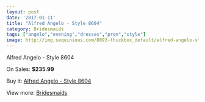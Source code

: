 ```yaml
---
layout: post
date: '2017-01-11'
title: "Alfred Angelo - Style 8604"
category: Bridesmaids
tags: ["angelo","evening","dresses","prom","style"]
image: http://img.sequinious.com/8093-thickbox_default/alfred-angelo-style-8604.jpg
---
```

Alfred Angelo - Style 8604

On Sales: **$235.99**
<a href="https://www.sequinious.com/bridesmaids/3394-alfred-angelo-style-8604.html"><amp-img layout="responsive" width="600" height="600" src="//img.sequinious.com/8093-thickbox_default/alfred-angelo-style-8604.jpg" alt="Alfred Angelo - Style 8604 0" /></a>
<a href="https://www.sequinious.com/bridesmaids/3394-alfred-angelo-style-8604.html"><amp-img layout="responsive" width="600" height="600" src="//img.sequinious.com/8095-thickbox_default/alfred-angelo-style-8604.jpg" alt="Alfred Angelo - Style 8604 1" /></a>
<a href="https://www.sequinious.com/bridesmaids/3394-alfred-angelo-style-8604.html"><amp-img layout="responsive" width="600" height="600" src="//img.sequinious.com/8094-thickbox_default/alfred-angelo-style-8604.jpg" alt="Alfred Angelo - Style 8604 2" /></a>

Buy it: [Alfred Angelo - Style 8604](https://www.sequinious.com/bridesmaids/3394-alfred-angelo-style-8604.html "Alfred Angelo - Style 8604")

View more: [Bridesmaids](https://www.sequinious.com/3-bridesmaids "Bridesmaids")